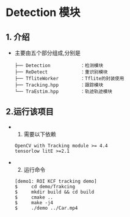# Detection 模块

## 1. 介绍

-  主要由五个部分组成,分别是
    ```
    ├── Detection           ：检测模块
    ├── ReDetect            ：重识别模块
    ├── TfliteWorker        ：Tflite的封装使用
    ├── Tracking.hpp        ：跟踪模块 
    └── TraEstim.hpp        ：轨迹轨迹模块
    ```

## 2.运行该项目

- 1. 需要以下依赖
    ```
    OpenCV with Tracking module >= 4.4 
    tensorlow litE >=2.1
    ```
- 2. 运行命令
    ```
    [demo1: ROI KCF tracking demo]
    $     cd demo/Trakcing
    $     mkdir build && cd build
    $     cmake ..
    $     make -j4
    $     ./demo ../Car.mp4
    ```